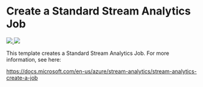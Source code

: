 # Create a Standard Stream Analytics Job

 <a href="https://portal.azure.com/#create/Microsoft.Template/uri/https%3A%2F%2Fraw.githubusercontent.com%2FTVDKoni%2Fazure-quickstart-templates%2Fmaster%2F101-streamanalytics-create%2Fazuredeploy.json" target="_blank">
    <img src="http://azuredeploy.net/deploybutton.png"/>
</a>
<a href="http://armviz.io/#/?load=https%3A%2F%2Fraw.githubusercontent.com%2FTVDKoni%2Fazure-quickstart-templates%2Fmaster%2F101-streamanalytics-create%2Fazuredeploy.json" target="_blank">
    <img src="http://armviz.io/visualizebutton.png"/>
</a>

This template creates a Standard Stream Analytics Job. For more information, see here:

https://docs.microsoft.com/en-us/azure/stream-analytics/stream-analytics-create-a-job
